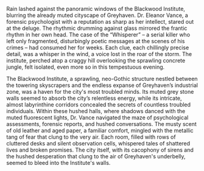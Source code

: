Rain lashed against the panoramic windows of the Blackwood Institute, blurring the already muted cityscape of Greyhaven.  Dr.  Eleanor Vance, a forensic psychologist with a reputation as sharp as her intellect, stared out at the deluge.  The rhythmic drumming against glass mirrored the frantic rhythm in her own head.  The case of the “Whisperer” – a serial killer who left only fragmented, disturbingly poetic messages at the scenes of his crimes – had consumed her for weeks.  Each clue, each chillingly precise detail, was a whisper in the wind, a voice lost in the roar of the storm.  The institute, perched atop a craggy hill overlooking the sprawling concrete jungle, felt isolated, even more so in this tempestuous evening.


The Blackwood Institute, a sprawling, neo-Gothic structure nestled between the towering skyscrapers and the endless expanse of Greyhaven’s industrial zone, was a haven for the city's most troubled minds.  Its muted grey stone walls seemed to absorb the city’s relentless energy, while its intricate, almost labyrinthine corridors concealed the secrets of countless troubled individuals.  Within these hushed halls, where shadows danced with the muted fluorescent lights, Dr. Vance navigated the maze of psychological assessments, forensic reports, and hushed conversations. The musty scent of old leather and aged paper, a familiar comfort, mingled with the metallic tang of fear that clung to the very air. Each room, filled with rows of cluttered desks and silent observation cells, whispered tales of shattered lives and broken promises.  The city itself, with its cacophony of sirens and the hushed desperation that clung to the air of Greyhaven's underbelly, seemed to bleed into the Institute's walls.
